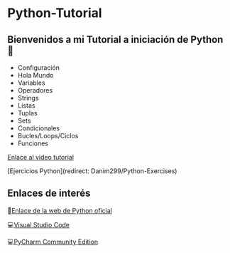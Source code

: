 # Python-Tutorial
Bienvenidos a mi Tutorial a iniciación de Python 🐍
---
- Configuración
- Hola Mundo
- Variables
- Operadores
- Strings
- Listas
- Tuplas
- Sets
- Condicionales
- Bucles/Loops/Ciclos
- Funciones

 [Enlace al video tutorial](https://www.youtube.com)
 
 [Ejercicios Python](redirect: Danim299/Python-Exercises)

Enlaces de interés
---

🐍[Enlace de la web de Python oficial](https://www.python.org)

💻[Visual Studio Code](https://code.visualstudio.com)

💻[PyCharm Community Edition](https://www.jetbrains.com/pycharm/download/#section=windows)

